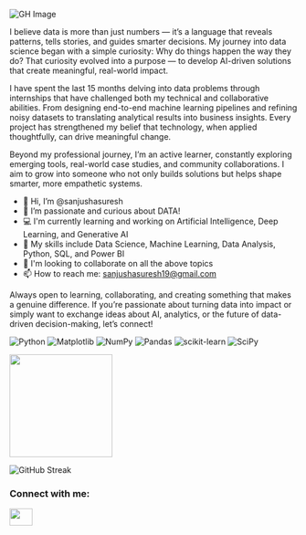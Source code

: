 ![GH Image](https://github.com/user-attachments/assets/55f06603-e46c-4dd8-8612-e2639b3694b8)

I believe data is more than just numbers — it’s a language that reveals patterns, tells stories, and guides smarter decisions. My journey into data science began with a simple curiosity: Why do things happen the way they do? That curiosity evolved into a purpose — to develop AI-driven solutions that create meaningful, real-world impact.

I have spent the last 15 months delving into data problems through internships that have challenged both my technical and collaborative abilities. From designing end-to-end machine learning pipelines and refining noisy datasets to translating analytical results into business insights. Every project has strengthened my belief that technology, when applied thoughtfully, can drive meaningful change.

Beyond my professional journey, I’m an active learner, constantly exploring emerging tools, real-world case studies, and community collaborations. I aim to grow into someone who not only builds solutions but helps shape smarter, more empathetic systems. <br>


- 👋 Hi, I’m @sanjushasuresh
- 👀 I’m passionate and curious about DATA!
- 💻 I'm currently learning and working on Artificial Intelligence, Deep Learning, and Generative AI
- 🌱 My skills include Data Science, Machine Learning, Data Analysis, Python, SQL, and Power BI
- 💞 I'm looking to collaborate on all the above topics
- 📫 How to reach me: sanjushasuresh19@gmail.com <br>


Always open to learning, collaborating, and creating something that makes a genuine difference.
If you’re passionate about turning data into impact or simply want to exchange ideas about AI, analytics, or the future of data-driven decision-making, let’s connect! <br>


![Python](https://img.shields.io/badge/python-3670A0?style=for-the-badge&logo=python&logoColor=ffdd54) ![Matplotlib](https://img.shields.io/badge/Matplotlib-%23ffffff.svg?style=for-the-badge&logo=Matplotlib&logoColor=black) ![NumPy](https://img.shields.io/badge/numpy-%23013243.svg?style=for-the-badge&logo=numpy&logoColor=white) ![Pandas](https://img.shields.io/badge/pandas-%23150458.svg?style=for-the-badge&logo=pandas&logoColor=white) ![scikit-learn](https://img.shields.io/badge/scikit--learn-%23F7931E.svg?style=for-the-badge&logo=scikit-learn&logoColor=white) ![SciPy](https://img.shields.io/badge/SciPy-%230C55A5.svg?style=for-the-badge&logo=scipy&logoColor=%white)

<img height="180em" src="https://github-readme-stats.vercel.app/api?username=sanjushasuresh&show_icons=true&hide_border=true&&count_private=true&include_all_commits=true" />

![GitHub Streak](https://github-readme-streak-stats.herokuapp.com/?user=sanjushasuresh)

<h3 align="left">Connect with me:</h3>
<p align="left">
<a href="https://www.linkedin.com/in/sanjusha-suresh" target="blank"><img align="center" src="https://cdn.jsdelivr.net/npm/simple-icons@3.0.1/icons/linkedin.svg" alt="" height="30" width="40" /></a>
</p>
<!---
sanjushasuresh/sanjushasuresh is a ✨ special ✨ repository because its `README.md` (this file) appears on your GitHub profile.
You can click the Preview link to view your changes.
--->
